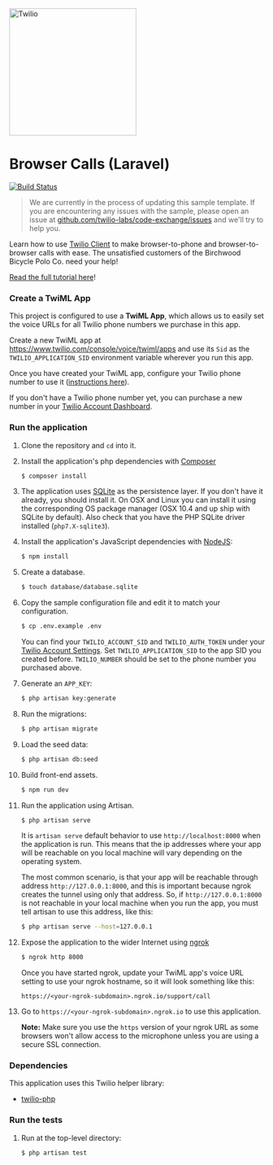 <a  href="https://www.twilio.com">
<img  src="https://static0.twilio.com/marketing/bundles/marketing/img/logos/wordmark-red.svg"  alt="Twilio"  width="250"  />
</a>

# Browser Calls (Laravel)

[![Build Status](https://github.com/TwilioDevEd/browser-calls-laravel/workflows/Laravel%20CI/badge.svg)](https://github.com/TwilioDevEd/browser-calls-laravel/actions)

> We are currently in the process of updating this sample template. If you are encountering any issues with the sample, please open an issue at [github.com/twilio-labs/code-exchange/issues](https://github.com/twilio-labs/code-exchange/issues) and we'll try to help you.

Learn how to use [Twilio Client](https://www.twilio.com/client) to
make browser-to-phone and browser-to-browser calls with ease. The
unsatisfied customers of the Birchwood Bicycle Polo Co. need your
help!

[Read the full tutorial here](https://www.twilio.com/docs/tutorials/walkthrough/browser-calls/php/laravel)!

### Create a TwiML App

This project is configured to use a **TwiML App**, which allows us to easily set the voice URLs for all Twilio phone numbers we purchase in this app.

Create a new TwiML app at https://www.twilio.com/console/voice/twiml/apps and use its `Sid` as the `TWILIO_APPLICATION_SID` environment variable wherever you run this app.

Once you have created your TwiML app, configure your Twilio phone number to use it ([instructions here](https://www.twilio.com/help/faq/twilio-client/how-do-i-create-a-twiml-app)).

If you don't have a Twilio phone number yet, you can purchase a new number in your [Twilio Account Dashboard](https://www.twilio.com/user/account/phone-numbers/incoming).

### Run the application

1. Clone the repository and `cd` into it.
1. Install the application's php dependencies with [Composer](https://getcomposer.org/)

   ```bash
   $ composer install
   ```
1. The application uses [SQLite](https://www.sqlite.org/index.html) as the persistence layer. If you
   don't have it already, you should install it. On OSX and Linux you can install it using the corresponding OS package manager (OSX 10.4 and up ship with SQLite by default).
   Also check that you have the PHP SQLite driver installed (`php7.X-sqlite3`). 

1. Install the application's JavaScript dependencies with [NodeJS](https://nodejs.org/en/):
   ```bash
   $ npm install
   ```

1. Create a database.

   ```bash
   $ touch database/database.sqlite
   ```
1. Copy the sample configuration file and edit it to match your configuration.

    ```bash
    $ cp .env.example .env
    ```

   You can find your `TWILIO_ACCOUNT_SID` and `TWILIO_AUTH_TOKEN` under
   your
   [Twilio Account Settings](https://www.twilio.com/user/account/settings). Set
   `TWILIO_APPLICATION_SID` to the app SID you created
   before. `TWILIO_NUMBER` should be set to the phone number you
   purchased above.

1. Generate an `APP_KEY`:

   ```bash
   $ php artisan key:generate
   ```
1. Run the migrations:

   ```bash
   $ php artisan migrate
   ```
1. Load the seed data:

   ```bash
   $ php artisan db:seed
   ```
1. Build front-end assets.

   ```bash
   $ npm run dev
   ```
1. Run the application using Artisan.

   ```bash
   $ php artisan serve
   ```

   It is `artisan serve` default behavior to use `http://localhost:8000`
   when
   the application is run. This means that the ip addresses where your
   app will be reachable on you local machine will vary depending on the
   operating system.

   The most common scenario, is that your app will be reachable through
   address `http://127.0.0.1:8000`, and this is important because ngrok
   creates the tunnel using only that address. So, if `http://127.0.0.1:8000`
   is not reachable in your local machine when you run the app, you must
   tell artisan to use this address, like this:

   ```bash
   $ php artisan serve --host=127.0.0.1
   ```

1. Expose the application to the wider Internet using [ngrok](https://ngrok.com/)

   ```bash
   $ ngrok http 8000
   ```
   Once you have started ngrok, update your TwiML app's voice URL
   setting to use your ngrok hostname, so it will look something like
   this:

   ```
   https://<your-ngrok-subdomain>.ngrok.io/support/call
   ```

1. Go to `https://<your-ngrok-subdomain>.ngrok.io` to use this application.

   __Note:__ Make sure you use the `https` version of your ngrok URL as some
   browsers won't allow access to the microphone unless you are using a secure
   SSL connection.

### Dependencies

This application uses this Twilio helper library:
* [twilio-php](https://github.com/twilio/twilio-php)

### Run the tests

1. Run at the top-level directory:

   ```bash
   $ php artisan test
   ```
